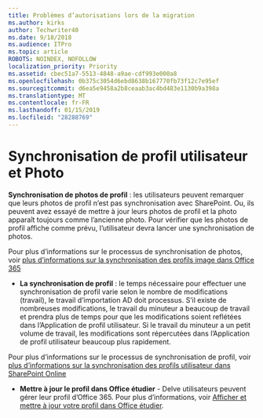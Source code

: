```yaml
---
title: Problèmes d’autorisations lors de la migration
ms.author: kirks
author: Techwriter40
ms.date: 9/18/2018
ms.audience: ITPro
ms.topic: article
ROBOTS: NOINDEX, NOFOLLOW
localization_priority: Priority
ms.assetid: cbec51a7-5513-4848-a9ae-cdf993e000a8
ms.openlocfilehash: 0b375c3054d6ebd8638b167770fb73f12c7e95ef
ms.sourcegitcommit: d6ea5e9458a2b8ceaab3ac4bd483e1130b9a398a
ms.translationtype: MT
ms.contentlocale: fr-FR
ms.lasthandoff: 01/15/2019
ms.locfileid: "28288769"
---
```

# <a name="user-profile-and-photo-synchronization"></a>Synchronisation de profil utilisateur et Photo

 **Synchronisation de photos de profil** : les utilisateurs peuvent remarquer que leurs photos de profil n’est pas synchronisation avec SharePoint. Ou, ils peuvent avez essayé de mettre à jour leurs photos de profil et la photo apparaît toujours comme l’ancienne photo. Pour vérifier que les photos de profil affiche comme prévu, l’utilisateur devra lancer une synchronisation de photos. 
  
Pour plus d’informations sur le processus de synchronisation de photos, voir [plus d’informations sur la synchronisation des profils image dans Office 365](https://go.microsoft.com/fwlink/?linkid=2022634)
  
- **La synchronisation de profil** : le temps nécessaire pour effectuer une synchronisation de profil varie selon le nombre de modifications (travail), le travail d’importation AD doit processus. S’il existe de nombreuses modifications, le travail du minuteur a beaucoup de travail et prendra plus de temps pour que les modifications soient reflétées dans l’Application de profil utilisateur. Si le travail du minuteur a un petit volume de travail, les modifications sont répercutées dans l’Application de profil utilisateur beaucoup plus rapidement. 
  
Pour plus d’informations sur le processus de synchronisation de profil, voir [plus d’informations sur la synchronisation des profils utilisateur dans SharePoint Online](https://go.microsoft.com/fwlink/?linkid=2022639)
    
- **Mettre à jour le profil dans Office étudier** - Delve utilisateurs peuvent gérer leur profil d’Office 365. Pour plus d’informations, voir [Afficher et mettre à jour votre profil dans Office étudier](https://support.office.com/en-us/article/View-and-update-your-profile-in-Office-Delve-4e84343b-eedf-45a1-aeb9-8627ccca14ba).
    

